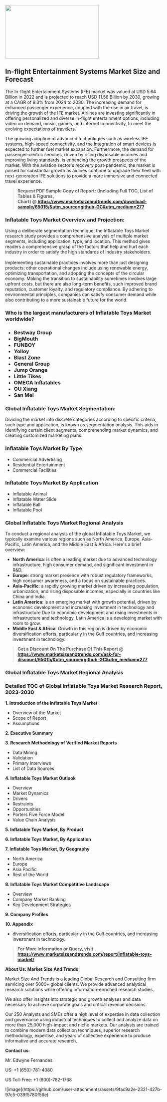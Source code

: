 <p><img class="alignnone size-medium wp-image-20088" src="https://ffe5etoiles.com/wp-content/uploads/2024/12/MST1-300x171.png" alt="" width="300" height="171" /></p><h2>In-flight Entertainment Systems Market Size and Forecast</h2><p>The In-flight Entertainment Systems (IFE) market was valued at USD 5.64 Billion in 2022 and is projected to reach USD 11.56 Billion by 2030, growing at a CAGR of 9.3% from 2024 to 2030. The increasing demand for enhanced passenger experience, coupled with the rise in air travel, is driving the growth of the IFE market. Airlines are investing significantly in offering personalized and diverse in-flight entertainment options, including video on demand, music, games, and internet connectivity, to meet the evolving expectations of travelers.</p><p>The growing adoption of advanced technologies such as wireless IFE systems, high-speed connectivity, and the integration of smart devices is expected to further fuel market expansion. Furthermore, the demand for passenger-centric services, driven by rising disposable incomes and improving living standards, is enhancing the growth prospects of the market. With the aviation sector's recovery post-pandemic, the market is poised for substantial growth as airlines continue to upgrade their fleet with next-generation IFE solutions to provide a more immersive and connected travel experience.</p></p><blockquote id="" class=""><strong>Request PDF Sample Copy of Report: (Including Full TOC, List of Tables &amp; Figures, Chart)&nbsp;@&nbsp;<strong><a href="https://www.marketsizeandtrends.com/download-sample/65015/&utm_source=github-GC&utm_medium=277" target="_blank">https://www.marketsizeandtrends.com/download-sample/65015/&utm_source=github-GC&utm_medium=277</a></strong></strong></blockquote><h3 id="" class="">Inflatable Toys Market&nbsp;Overview and Projection:</h3><p id="" class="">Using a deliberate segmentation technique, the Inflatable Toys Market research study provides a comprehensive analysis of multiple market segments, including application, type, and location. This method gives readers a comprehensive grasp of the factors that help and hurt each industry in order to satisfy the high standards of industry stakeholders. <br /> <br />Implementing sustainable practices involves more than just designing products; other operational changes include using renewable energy, optimizing transportation, and adopting the concepts of the circular economy. Making the transition to sustainability sometimes involves large upfront costs, but there are also long-term benefits, such improved brand reputation, customer loyalty, and regulatory compliance. By adhering to environmental principles, companies can satisfy consumer demand while also contributing to a more sustainable future for the world.</p><h3 id="" class="">Who is the largest manufacturers of&nbsp;Inflatable Toys Market worldwide?</h3><h3 class=""><p><ul><li>Bestway Group </li><li> BigMouth </li><li> FUNBOY </li><li> Yolloy </li><li> Blast Zone </li><li> General Group </li><li> Jump Orange </li><li> Little Tikes </li><li> OMEGA Inflatables </li><li> OU Xiang </li><li> San Mei</li></ul></p></h3><h3 id="" class="">Global&nbsp;Inflatable Toys Market Segmentation:</h3><p id="" class="">Dividing the market into discrete categories according to specific criteria, such type and application, is known as segmentation analysis. This aids in identifying certain client segments, comprehending market dynamics, and creating customized marketing plans.</p><h3 id="" class="">Inflatable Toys Market&nbsp;By Type</h3><p><p><ul><li>Commercial Advertising </li><li> Residential Entertainment </li><li> Commercial Facilities</p></li></ul></p></p><h3 id="" class="">Inflatable Toys Market&nbsp;By Application</h3><p class=""><p><ul><li>Inflatable Animal </li><li> Inflatable Water Slide </li><li> Inflatable Ball </li><li> Inflatable Pool</li></ul></p></p><h3 id="" class="">Global Inflatable Toys Market Regional Analysis</h3><p id="" class="">To conduct a regional analysis of the global Inflatable Toys Market, we typically examine various regions such as North America, Europe, Asia-Pacific, Latin America, and the Middle East &amp; Africa. Here's a brief overview:</p><ul><li><strong>North America</strong>: is often a leading market due to advanced technology infrastructure, high consumer demand, and significant investment in R&amp;D.</li><li><strong>Europe</strong>: strong market presence with robust regulatory frameworks, high consumer awareness, and a focus on sustainable practices.</li><li><strong>Asia-Pacific</strong>: a rapidly growing market driven by increasing population, urbanization, and rising disposable incomes, especially in countries like China and India.</li><li><strong>Latin America</strong>: is an emerging market with growth potential, driven by economic development and increasing investment in technology and infrastructure.Due to economic development and rising investments in infrastructure and technology, Latin America is a developing market with room to grow.</li><li><strong>Middle East &amp; Africa</strong>: Growth in this region is driven by economic diversification efforts, particularly in the Gulf countries, and increasing investment in technology.</li></ul><blockquote id="" class=""><strong>Get a Discount On The Purchase Of This Report @ <strong><a href="https://www.marketsizeandtrends.com/ask-for-discount/65015/&utm_source=github-GC&utm_medium=277" target="_blank">https://www.marketsizeandtrends.com/ask-for-discount/65015/&utm_source=github-GC&utm_medium=277</a></strong></strong></blockquote><h3 id="" class="">Global Inflatable Toys Market Regional Analysis</h3><h3 id="" class="">Detailed TOC of Global Inflatable Toys Market Research Report, 2023-2030</h3><p id="" class=""><strong>1. Introduction of the Inflatable Toys Market</strong></p><ul><li>Overview of the Market</li><li>Scope of Report</li><li>Assumptions</li></ul><p id="" class=""><strong>2. Executive Summary</strong></p><p id="" class=""><strong>3. Research Methodology of Verified Market Reports</strong></p><ul><li>Data Mining</li><li>Validation</li><li>Primary Interviews</li><li>List of Data Sources</li></ul><p id="" class=""><strong>4. Inflatable Toys Market Outlook</strong></p><ul><li>Overview</li><li>Market Dynamics</li><li>Drivers</li><li>Restraints</li><li>Opportunities</li><li>Porters Five Force Model</li><li>Value Chain Analysis</li></ul><p id="" class=""><strong>5. Inflatable Toys Market, By Product</strong></p><p id="" class=""><strong>6. Inflatable Toys Market, By Application</strong></p><p id="" class=""><strong>7. Inflatable Toys Market, By Geography</strong></p><ul><li>North America</li><li>Europe</li><li>Asia Pacific</li><li>Rest of the World</li></ul><p id="" class=""><strong>8. Inflatable Toys Market Competitive Landscape</strong></p><ul><li>Overview</li><li>Company Market Ranking</li><li>Key Development Strategies</li></ul><p id="" class=""><strong>9. Company Profiles</strong></p><p id="" class=""><strong>10. Appendix</strong></p><ul><li>diversification efforts, particularly in the Gulf countries, and increasing investment in technology.</li></ul><blockquote id="" class=""><strong>For More Information or Query, visit <strong><strong><a href="https://www.marketsizeandtrends.com/report/inflatable-toys-market/" target="_blank">https://www.marketsizeandtrends.com/report/inflatable-toys-market/</a></strong></strong></strong></blockquote><p id="" class=""><strong>About Us: Market Size And Trends</strong></p><p id="" class="">Market Size And Trends is a leading Global Research and Consulting firm servicing over 5000+ global clients. We provide advanced analytical research solutions while offering information-enriched research studies.</p><p id="" class="">We also offer insights into strategic and growth analyses and data necessary to achieve corporate goals and critical revenue decisions.</p><p id="" class="">Our 250 Analysts and SMEs offer a high level of expertise in data collection and governance using industrial techniques to collect and analyze data on more than 25,000 high-impact and niche markets. Our analysts are trained to combine modern data collection techniques, superior research methodology, expertise, and years of collective experience to produce informative and accurate research.</p><p id="" class=""><strong>Contact us:</strong></p><p id="" class="">Mr. Edwyne Fernandes</p><p id="" class="">US: +1 (650)-781-4080</p><p id="" class="">US Toll-Free: +1 (800)-782-1768</p>
![image](https://github.com/user-attachments/assets/9fac9a2e-2321-427b-97c5-039f5780f56e)
